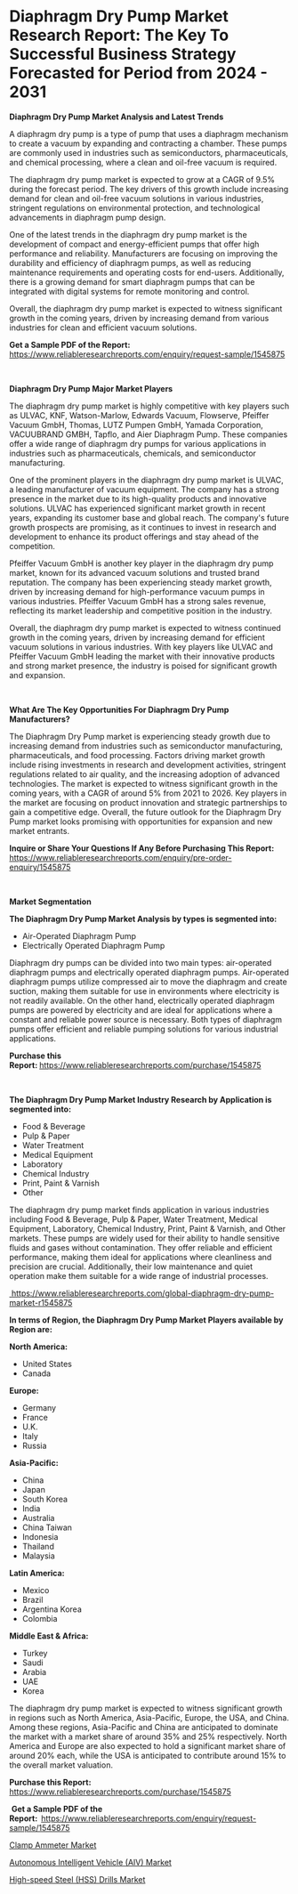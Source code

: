 <p><h1>Diaphragm Dry Pump Market Research Report: The Key To Successful Business Strategy Forecasted for Period from 2024 - 2031</h1></p><p><strong>Diaphragm Dry Pump Market Analysis and Latest Trends</strong></p>
<p><p>A diaphragm dry pump is a type of pump that uses a diaphragm mechanism to create a vacuum by expanding and contracting a chamber. These pumps are commonly used in industries such as semiconductors, pharmaceuticals, and chemical processing, where a clean and oil-free vacuum is required.</p><p>The diaphragm dry pump market is expected to grow at a CAGR of 9.5% during the forecast period. The key drivers of this growth include increasing demand for clean and oil-free vacuum solutions in various industries, stringent regulations on environmental protection, and technological advancements in diaphragm pump design.</p><p>One of the latest trends in the diaphragm dry pump market is the development of compact and energy-efficient pumps that offer high performance and reliability. Manufacturers are focusing on improving the durability and efficiency of diaphragm pumps, as well as reducing maintenance requirements and operating costs for end-users. Additionally, there is a growing demand for smart diaphragm pumps that can be integrated with digital systems for remote monitoring and control.</p><p>Overall, the diaphragm dry pump market is expected to witness significant growth in the coming years, driven by increasing demand from various industries for clean and efficient vacuum solutions.</p></p>
<p><strong>Get a Sample PDF of the Report:&nbsp;</strong> <a href="https://www.reliableresearchreports.com/enquiry/request-sample/1545875">https://www.reliableresearchreports.com/enquiry/request-sample/1545875</a></p>
<p>&nbsp;</p>
<p><strong>Diaphragm Dry Pump Major Market Players</strong></p>
<p><p>The diaphragm dry pump market is highly competitive with key players such as ULVAC, KNF, Watson-Marlow, Edwards Vacuum, Flowserve, Pfeiffer Vacuum GmbH, Thomas, LUTZ Pumpen GmbH, Yamada Corporation, VACUUBRAND GMBH, Tapflo, and Aier Diaphragm Pump. These companies offer a wide range of diaphragm dry pumps for various applications in industries such as pharmaceuticals, chemicals, and semiconductor manufacturing.</p><p>One of the prominent players in the diaphragm dry pump market is ULVAC, a leading manufacturer of vacuum equipment. The company has a strong presence in the market due to its high-quality products and innovative solutions. ULVAC has experienced significant market growth in recent years, expanding its customer base and global reach. The company's future growth prospects are promising, as it continues to invest in research and development to enhance its product offerings and stay ahead of the competition.</p><p>Pfeiffer Vacuum GmbH is another key player in the diaphragm dry pump market, known for its advanced vacuum solutions and trusted brand reputation. The company has been experiencing steady market growth, driven by increasing demand for high-performance vacuum pumps in various industries. Pfeiffer Vacuum GmbH has a strong sales revenue, reflecting its market leadership and competitive position in the industry.</p><p>Overall, the diaphragm dry pump market is expected to witness continued growth in the coming years, driven by increasing demand for efficient vacuum solutions in various industries. With key players like ULVAC and Pfeiffer Vacuum GmbH leading the market with their innovative products and strong market presence, the industry is poised for significant growth and expansion.</p></p>
<p>&nbsp;</p>
<p><strong>What Are The Key Opportunities For Diaphragm Dry Pump Manufacturers?</strong></p>
<p><p>The Diaphragm Dry Pump market is experiencing steady growth due to increasing demand from industries such as semiconductor manufacturing, pharmaceuticals, and food processing. Factors driving market growth include rising investments in research and development activities, stringent regulations related to air quality, and the increasing adoption of advanced technologies. The market is expected to witness significant growth in the coming years, with a CAGR of around 5% from 2021 to 2026. Key players in the market are focusing on product innovation and strategic partnerships to gain a competitive edge. Overall, the future outlook for the Diaphragm Dry Pump market looks promising with opportunities for expansion and new market entrants.</p></p>
<p><strong>Inquire or Share Your Questions If Any Before Purchasing This Report:</strong> <a href="https://www.reliableresearchreports.com/enquiry/pre-order-enquiry/1545875">https://www.reliableresearchreports.com/enquiry/pre-order-enquiry/1545875</a></p>
<p>&nbsp;</p>
<p><strong>Market Segmentation</strong></p>
<p><strong>The Diaphragm Dry Pump Market Analysis by types is segmented into:</strong></p>
<p><ul><li>Air-Operated Diaphragm Pump</li><li>Electrically Operated Diaphragm Pump</li></ul></p>
<p><p>Diaphragm dry pumps can be divided into two main types: air-operated diaphragm pumps and electrically operated diaphragm pumps. Air-operated diaphragm pumps utilize compressed air to move the diaphragm and create suction, making them suitable for use in environments where electricity is not readily available. On the other hand, electrically operated diaphragm pumps are powered by electricity and are ideal for applications where a constant and reliable power source is necessary. Both types of diaphragm pumps offer efficient and reliable pumping solutions for various industrial applications.</p></p>
<p><strong>Purchase this Report:&nbsp;</strong><a href="https://www.reliableresearchreports.com/purchase/1545875">https://www.reliableresearchreports.com/purchase/1545875</a></p>
<p>&nbsp;</p>
<p><strong>The Diaphragm Dry Pump Market Industry Research by Application is segmented into:</strong></p>
<p><ul><li>Food & Beverage</li><li>Pulp & Paper</li><li>Water Treatment</li><li>Medical Equipment</li><li>Laboratory</li><li>Chemical Industry</li><li>Print, Paint & Varnish</li><li>Other</li></ul></p>
<p><p>The diaphragm dry pump market finds application in various industries including Food & Beverage, Pulp & Paper, Water Treatment, Medical Equipment, Laboratory, Chemical Industry, Print, Paint & Varnish, and Other markets. These pumps are widely used for their ability to handle sensitive fluids and gases without contamination. They offer reliable and efficient performance, making them ideal for applications where cleanliness and precision are crucial. Additionally, their low maintenance and quiet operation make them suitable for a wide range of industrial processes.</p></p>
<p><a href="https://www.reliableresearchreports.com/global-diaphragm-dry-pump-market-r1545875">&nbsp;https://www.reliableresearchreports.com/global-diaphragm-dry-pump-market-r1545875</a></p>
<p><strong>In terms of Region, the Diaphragm Dry Pump Market Players available by Region are:</strong></p>
<p>
    <p> <strong> North America: </strong>
        <ul>
            <li>United States</li>
            <li>Canada</li>
        </ul>
        </p> 
    <p> <strong> Europe: </strong>
        <ul>
            <li>Germany</li>
            <li>France</li>
            <li>U.K.</li>
            <li>Italy</li>
            <li>Russia</li>
        </ul>
        </p> 
    <p> <strong> Asia-Pacific: </strong>
        <ul>
            <li>China</li>
            <li>Japan</li>
            <li>South Korea</li>
            <li>India</li>
            <li>Australia</li>
            <li>China Taiwan</li>
            <li>Indonesia</li>
            <li>Thailand</li>
            <li>Malaysia</li>
        </ul>
        </p> 
    <p> <strong> Latin America: </strong>
        <ul>
            <li>Mexico</li>
            <li>Brazil</li>
            <li>Argentina Korea</li>
            <li>Colombia</li>
        </ul>
        </p> 
    <p> <strong> Middle East & Africa: </strong>
        <ul>
            <li>Turkey</li>
            <li>Saudi</li>
            <li>Arabia</li>
            <li>UAE</li>
            <li>Korea</li>
        </ul>
    </p>
    </p>
<p><p>The diaphragm dry pump market is expected to witness significant growth in regions such as North America, Asia-Pacific, Europe, the USA, and China. Among these regions, Asia-Pacific and China are anticipated to dominate the market with a market share of around 35% and 25% respectively. North America and Europe are also expected to hold a significant market share of around 20% each, while the USA is anticipated to contribute around 15% to the overall market valuation.</p></p>
<p><strong>Purchase this Report: </strong><a href="https://www.reliableresearchreports.com/purchase/1545875">https://www.reliableresearchreports.com/purchase/1545875</a></p>
<p>&nbsp;<strong>Get a Sample PDF of the Report:&nbsp;&nbsp;</strong><a href="https://www.reliableresearchreports.com/enquiry/request-sample/1545875">https://www.reliableresearchreports.com/enquiry/request-sample/1545875</a></p>
<p><strong></strong></p>
<p><p><a href="https://view.publitas.com/reportprime-1/clamp-ammeter-market-report-reveals-the-latest-trends-and-growth-opportunities-of-this-market/">Clamp Ammeter Market</a></p><p><a href="https://github.com/wwwkeltoum/Market-Research-Report-List-3/blob/main/autonomous-intelligent-vehicle-aiv-market.md">Autonomous Intelligent Vehicle (AIV) Market</a></p><p><a href="https://github.com/gamblestampleyjenny50m5sl6/Market-Research-Report-List-2/blob/main/high-speed-steel-hss-drills-market.md">High-speed Steel (HSS) Drills Market</a></p></p>
